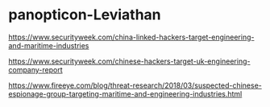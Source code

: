 # panopticon-Leviathan

https://www.securityweek.com/china-linked-hackers-target-engineering-and-maritime-industries

https://www.securityweek.com/chinese-hackers-target-uk-engineering-company-report

https://www.fireeye.com/blog/threat-research/2018/03/suspected-chinese-espionage-group-targeting-maritime-and-engineering-industries.html
